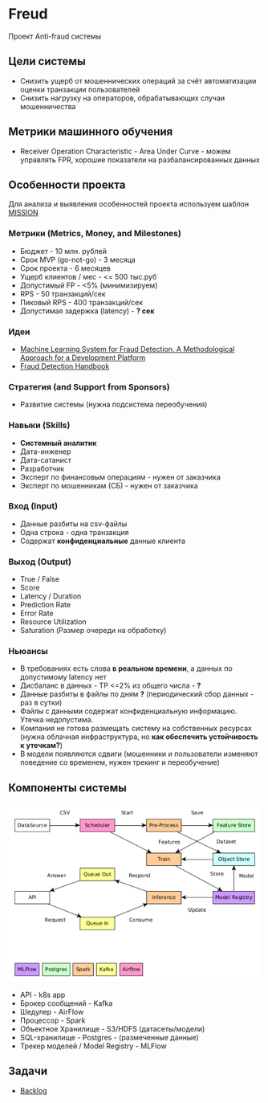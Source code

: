 # Freud
Проект Anti-fraud системы

## Цели системы
- Снизить ущерб от мошеннических операций за счёт автоматизации оценки транзакции пользователей
- Снизить нагрузку на операторов, обрабатывающих случаи мошенничества


## Метрики машинного обучения
- Receiver Operation Characteristic - Area Under Curve - можем управлять FPR, хорошие показатели на разбалансированных данных

## Особенности проекта
Для анализа и выявления особенностей проекта используем шаблон [MISSION](https://medium.com/product-ai/mission-canvas-never-start-a-research-project-without-a-shared-mission-understanding-83653492b34)

### Mетрики (Metrics, Money, and Milestones)
- Бюджет - 10 млн. рублей
- Срок MVP (go-not-go) - 3 месяца
- Срок проекта - 6 месяцев
- Ущерб клиентов / мес - <= 500 тыс.руб
- Допустимый FP - <5% (минимизируем)
- RPS - 50 транзакций/сек
- Пиковый RPS - 400 транзакций/сек
- Допустимая задержка (latency) - **? сек**

### Идеи
- [Machine Learning System for Fraud Detection. A Methodological Approach for a Development Platform](https://www.researchgate.net/publication/352834391)
- [Fraud Detection Handbook](https://fraud-detection-handbook.github.io/)

### Стратегия (and Support from Sponsors)
- Развитие системы (нужна подсистема переобучения)

### Навыки (Skills)
- **Системный аналитик**
- Дата-инженер
- Дата-сатанист
- Разработчик
- Эксперт по финансовым операциям - нужен от заказчика
- Эксперт по мошенникам (СБ) - нужен от заказчика

### Вход (Input)
- Данные разбиты на csv-файлы
- Одна строка - одна транзакция
- Содержат **конфиденциальные** данные клиента

### Выход (Output)
- True / False
- Score
- Latency / Duration
- Prediction Rate
- Error Rate
- Resource Utilization
- Saturation (Размер очереди на обработку)

### Ньюансы
- В требованиях есть слова **в реальном времени**, а данных по допустимому latency нет
- Дисбаланс в данных - TP <=2% из общего числа - **?**
- Данные разбиты в файлы по дням **?** (периодический сбор данных - раз в сутки)
- Файлы с данными содержат конфиденциальную информацию. Утечка недопустима.
- Компания не готова размещать систему на собственных ресурсах (нужна облачная инфраструктура, но **как обеспечить устойчивость к утечкам?**)
- В модели появляются сдвиги (мошенники и пользователи изменяют поведение со временем, нужен трекинг и переобучение)

## Компоненты системы
![System Architecture](mlops-fraud-arch.png)
- API - k8s app
- Брокер сообщений - Kafka
- Шедулер - AirFlow
- Процессор - Spark
- Объектное Хранилище - S3/HDFS (датасеты/модели)
- SQL-хранилище - Postgres - (размеченные данные)
- Трекер моделей / Model Registry - MLFlow

## Задачи
- [Backlog](https://github.com/users/melnikk/projects/3/views/1)
